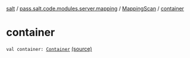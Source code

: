 [salt](../../index.md) / [pass.salt.code.modules.server.mapping](../index.md) / [MappingScan](index.md) / [container](./container.md)

# container

`val container: `[`Container`](../../pass.salt.code.container/-container/index.md) [(source)](https://github.com/kurbaniec-tgm/salt/tree/master/code/modules/server/mapping/MappingScan.kt#L14)